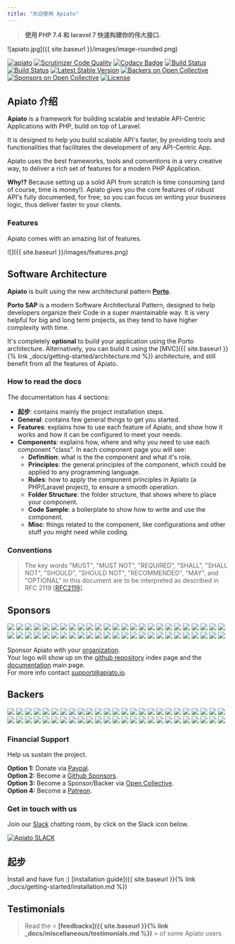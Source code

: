 ```yaml
---
title: "欢迎使用 Apiato"
---
```


> **使用 PHP 7.4 和 laravel 7 快速构建你的伟大接口.**

![apiato.jpg]({{ site.baseurl }}/images/image-rounded.png)

[![apiato](https://img.shields.io/badge/Status-Awesome-brightgreen.svg)](https://github.com/apiato/apiato)
[![Scrutinizer Code Quality](https://scrutinizer-ci.com/g/apiato/apiato/badges/quality-score.png?b=master)](https://scrutinizer-ci.com/g/apiato/apiato/?branch=master)
[![Codacy Badge](https://api.codacy.com/project/badge/Grade/ce8fed7f8fcd492ebbe5ef0fb36c0a9a)](https://www.codacy.com/app/mahmoudz/apiato?utm_source=github.com&utm_medium=referral&utm_content=apiato/apiato&utm_campaign=badger)
[![Build Status](https://scrutinizer-ci.com/g/apiato/apiato/badges/build.png?b=master)](https://scrutinizer-ci.com/g/apiato/apiato/build-status/master)
[![Build Status](https://travis-ci.org/apiato/apiato.svg?branch=master)](https://travis-ci.org/apiato/apiato)
[![Latest Stable Version](https://poser.pugx.org/apiato/apiato/v/stable)](https://packagist.org/packages/apiato/apiato)
[![Backers on Open Collective](https://opencollective.com/apiato/backers/badge.svg)](#backers)
[![Sponsors on Open Collective](https://opencollective.com/apiato/sponsors/badge.svg)](#sponsors)
[![License](https://poser.pugx.org/apiato/apiato/license)](https://packagist.org/packages/apiato/apiato)


## Apiato 介绍

**Apiato** is a framework for building scalable and testable API-Centric Applications with PHP, build on top of Laravel.

It is designed to help you build scalable API's faster, by providing tools and functionalities that facilitates the development of any API-Centric App.

Apiato uses the best frameworks, tools and conventions in a very creative way, to deliver a rich set of features for a modern PHP Application.

**Why!?** Because setting up a solid API from scratch is time consuming (and of course, time is money!).
Apiato gives you the core features of robust API's fully documented, for free; so you can focus on writing your business logic, thus deliver faster to your clients.

### Features

Apiato comes with an amazing list of features.

![]({{ site.baseurl }}/images/features.png)

## Software Architecture

**Apiato** is built using the new architectural pattern **[Porto](https://github.com/Mahmoudz/Porto)**.

**Porto SAP** is a modern Software Architectural Pattern, designed to help developers organize their Code in a super maintainable way. It is very helpful for big and long term projects, as they tend to have higher complexity with time.

It's completely **optional** to build your application using the Porto architecture.
Alternatively, you can build it using the [MVC]({{ site.baseurl }}{% link _docs/getting-started/architecture.md %}) architecture, and still benefit from all the features of Apiato.



### How to read the docs

The documentation has 4 sections:

- **起步**: contains mainly the project installation steps.
- **General**: contains few general things to get you started.
- **Features**: explains how to use each feature of Apiato, and show how it works and how it can be configured to meet your needs.
- **Components**: explains how, where and why you need to use each component "class". In each component page you will see:
  * **Definition**: what is the the component and what it's role.
  * **Principles**: the general principles of the component, which could be applied to any programming language.
  * **Rules**: how to apply the component principles in Apiato (a PHP/Laravel project), to ensure a smooth operation.
  * **Folder Structure**: the folder structure, that shows where to place your component.
  * **Code Sample**: a boilerplate to show how to write and use the component.
  * **Misc**: things related to the component, like configurations and other stuff you might need while coding.


### Conventions

> The key words "MUST", "MUST NOT", "REQUIRED", "SHALL", "SHALL NOT", "SHOULD", "SHOULD NOT", "RECOMMENDED", "MAY", and "OPTIONAL" in this document are to be interpreted as described in RFC 2119 [[RFC2119](http://tools.ietf.org/html/rfc2119)].

<a name="Sponsors"></a>
## Sponsors

<a href="https://opencollective.com/apiato/sponsor/0/website?requireActive=false" target="_blank"><img src="https://opencollective.com/apiato/sponsor/0/avatar.svg?requireActive=false"></a>
<a href="https://opencollective.com/apiato/sponsor/1/website?requireActive=false" target="_blank"><img src="https://opencollective.com/apiato/sponsor/1/avatar.svg?requireActive=false"></a>
<a href="https://opencollective.com/apiato/sponsor/2/website?requireActive=false" target="_blank"><img src="https://opencollective.com/apiato/sponsor/2/avatar.svg?requireActive=false"></a>
<a href="https://opencollective.com/apiato/sponsor/3/website?requireActive=false" target="_blank"><img src="https://opencollective.com/apiato/sponsor/3/avatar.svg?requireActive=false"></a>
<a href="https://opencollective.com/apiato/sponsor/4/website?requireActive=false" target="_blank"><img src="https://opencollective.com/apiato/sponsor/4/avatar.svg?requireActive=false"></a>
<a href="https://opencollective.com/apiato/sponsor/5/website?requireActive=false" target="_blank"><img src="https://opencollective.com/apiato/sponsor/5/avatar.svg?requireActive=false"></a>
<a href="https://opencollective.com/apiato/sponsor/6/website?requireActive=false" target="_blank"><img src="https://opencollective.com/apiato/sponsor/6/avatar.svg?requireActive=false"></a>
<a href="https://opencollective.com/apiato/sponsor/7/website?requireActive=false" target="_blank"><img src="https://opencollective.com/apiato/sponsor/7/avatar.svg?requireActive=false"></a>
<a href="https://opencollective.com/apiato/sponsor/8/website?requireActive=false" target="_blank"><img src="https://opencollective.com/apiato/sponsor/8/avatar.svg?requireActive=false"></a>
<a href="https://opencollective.com/apiato/sponsor/9/website?requireActive=false" target="_blank"><img src="https://opencollective.com/apiato/sponsor/9/avatar.svg?requireActive=false"></a>
<a href="https://opencollective.com/apiato/sponsor/10/website?requireActive=false" target="_blank"><img src="https://opencollective.com/apiato/sponsor/10/avatar.svg?requireActive=false"></a>
<a href="https://opencollective.com/apiato/sponsor/11/website?requireActive=false" target="_blank"><img src="https://opencollective.com/apiato/sponsor/11/avatar.svg?requireActive=false"></a>
<a href="https://opencollective.com/apiato/sponsor/12/website?requireActive=false" target="_blank"><img src="https://opencollective.com/apiato/sponsor/12/avatar.svg?requireActive=false"></a>
<a href="https://opencollective.com/apiato/sponsor/13/website?requireActive=false" target="_blank"><img src="https://opencollective.com/apiato/sponsor/13/avatar.svg?requireActive=false"></a>
<a href="https://opencollective.com/apiato/sponsor/14/website?requireActive=false" target="_blank"><img src="https://opencollective.com/apiato/sponsor/14/avatar.svg?requireActive=false"></a>
<a href="https://opencollective.com/apiato/sponsor/15/website?requireActive=false" target="_blank"><img src="https://opencollective.com/apiato/sponsor/15/avatar.svg?requireActive=false"></a>
<a href="https://opencollective.com/apiato/sponsor/16/website?requireActive=false" target="_blank"><img src="https://opencollective.com/apiato/sponsor/16/avatar.svg?requireActive=false"></a>
<a href="https://opencollective.com/apiato/sponsor/17/website?requireActive=false" target="_blank"><img src="https://opencollective.com/apiato/sponsor/17/avatar.svg?requireActive=false"></a>
<a href="https://opencollective.com/apiato/sponsor/18/website?requireActive=false" target="_blank"><img src="https://opencollective.com/apiato/sponsor/18/avatar.svg?requireActive=false"></a>
<a href="https://opencollective.com/apiato/sponsor/19/website?requireActive=false" target="_blank"><img src="https://opencollective.com/apiato/sponsor/19/avatar.svg?requireActive=false"></a>
<a href="https://opencollective.com/apiato/sponsor/20/website?requireActive=false" target="_blank"><img src="https://opencollective.com/apiato/sponsor/20/avatar.svg?requireActive=false"></a>
<a href="https://opencollective.com/apiato/sponsor/21/website?requireActive=false" target="_blank"><img src="https://opencollective.com/apiato/sponsor/21/avatar.svg?requireActive=false"></a>
<a href="https://opencollective.com/apiato/sponsor/22/website?requireActive=false" target="_blank"><img src="https://opencollective.com/apiato/sponsor/22/avatar.svg?requireActive=false"></a>
<a href="https://opencollective.com/apiato/sponsor/23/website?requireActive=false" target="_blank"><img src="https://opencollective.com/apiato/sponsor/23/avatar.svg?requireActive=false"></a>
<a href="https://opencollective.com/apiato/sponsor/24/website?requireActive=false" target="_blank"><img src="https://opencollective.com/apiato/sponsor/24/avatar.svg?requireActive=false"></a>
<a href="https://opencollective.com/apiato/sponsor/25/website?requireActive=false" target="_blank"><img src="https://opencollective.com/apiato/sponsor/25/avatar.svg?requireActive=false"></a>
<a href="https://opencollective.com/apiato/sponsor/26/website?requireActive=false" target="_blank"><img src="https://opencollective.com/apiato/sponsor/26/avatar.svg?requireActive=false"></a>
<a href="https://opencollective.com/apiato/sponsor/27/website?requireActive=false" target="_blank"><img src="https://opencollective.com/apiato/sponsor/27/avatar.svg?requireActive=false"></a>
<a href="https://opencollective.com/apiato/sponsor/28/website?requireActive=false" target="_blank"><img src="https://opencollective.com/apiato/sponsor/28/avatar.svg?requireActive=false"></a>
<a href="https://opencollective.com/apiato/sponsor/29/website?requireActive=false" target="_blank"><img src="https://opencollective.com/apiato/sponsor/29/avatar.svg?requireActive=false"></a>
<a href="https://opencollective.com/apiato/sponsor/30/website?requireActive=false" target="_blank"><img src="https://opencollective.com/apiato/sponsor/30/avatar.svg?requireActive=false"></a>
<a href="https://opencollective.com/apiato/sponsor/31/website?requireActive=false" target="_blank"><img src="https://opencollective.com/apiato/sponsor/31/avatar.svg?requireActive=false"></a>
<a href="https://opencollective.com/apiato/sponsor/32/website?requireActive=false" target="_blank"><img src="https://opencollective.com/apiato/sponsor/32/avatar.svg?requireActive=false"></a>
<a href="https://opencollective.com/apiato/sponsor/33/website?requireActive=false" target="_blank"><img src="https://opencollective.com/apiato/sponsor/33/avatar.svg?requireActive=false"></a>
<a href="https://opencollective.com/apiato/sponsor/34/website?requireActive=false" target="_blank"><img src="https://opencollective.com/apiato/sponsor/34/avatar.svg?requireActive=false"></a>
<a href="https://opencollective.com/apiato/sponsor/35/website?requireActive=false" target="_blank"><img src="https://opencollective.com/apiato/sponsor/35/avatar.svg?requireActive=false"></a>
<a href="https://opencollective.com/apiato/sponsor/36/website?requireActive=false" target="_blank"><img src="https://opencollective.com/apiato/sponsor/36/avatar.svg?requireActive=false"></a>
<a href="https://opencollective.com/apiato/sponsor/37/website?requireActive=false" target="_blank"><img src="https://opencollective.com/apiato/sponsor/37/avatar.svg?requireActive=false"></a>
<a href="https://opencollective.com/apiato/sponsor/38/website?requireActive=false" target="_blank"><img src="https://opencollective.com/apiato/sponsor/38/avatar.svg?requireActive=false"></a>
<a href="https://opencollective.com/apiato/sponsor/39/website?requireActive=false" target="_blank"><img src="https://opencollective.com/apiato/sponsor/39/avatar.svg?requireActive=false"></a>
<a href="https://opencollective.com/apiato/sponsor/40/website?requireActive=false" target="_blank"><img src="https://opencollective.com/apiato/sponsor/40/avatar.svg?requireActive=false"></a>
<a href="https://opencollective.com/apiato/sponsor/41/website?requireActive=false" target="_blank"><img src="https://opencollective.com/apiato/sponsor/41/avatar.svg?requireActive=false"></a>
<a href="https://opencollective.com/apiato/sponsor/42/website?requireActive=false" target="_blank"><img src="https://opencollective.com/apiato/sponsor/42/avatar.svg?requireActive=false"></a>
<a href="https://opencollective.com/apiato/sponsor/43/website?requireActive=false" target="_blank"><img src="https://opencollective.com/apiato/sponsor/43/avatar.svg?requireActive=false"></a>
<a href="https://opencollective.com/apiato/sponsor/44/website?requireActive=false" target="_blank"><img src="https://opencollective.com/apiato/sponsor/44/avatar.svg?requireActive=false"></a>
<a href="https://opencollective.com/apiato/sponsor/45/website?requireActive=false" target="_blank"><img src="https://opencollective.com/apiato/sponsor/45/avatar.svg?requireActive=false"></a>
<a href="https://opencollective.com/apiato/sponsor/46/website?requireActive=false" target="_blank"><img src="https://opencollective.com/apiato/sponsor/46/avatar.svg?requireActive=false"></a>
<a href="https://opencollective.com/apiato/sponsor/47/website?requireActive=false" target="_blank"><img src="https://opencollective.com/apiato/sponsor/47/avatar.svg?requireActive=false"></a>
<a href="https://opencollective.com/apiato/sponsor/48/website?requireActive=false" target="_blank"><img src="https://opencollective.com/apiato/sponsor/48/avatar.svg?requireActive=false"></a>
<a href="https://opencollective.com/apiato/sponsor/49/website?requireActive=false" target="_blank"><img src="https://opencollective.com/apiato/sponsor/49/avatar.svg?requireActive=false"></a>

Sponsor Apiato with your [organization](https://opencollective.com/apiato/contribute/).
<br>
Your logo will show up on the [github repository](https://github.com/apiato/apiato/) index page and the [documentation](http://apiato.io/) main page.
<br>
For more info contact <a href = "mailto: support@apiato.io">support@apiato.io</a>.


<a name="Backers"></a>
## Backers

<a href="https://opencollective.com/apiato/backer/0/website?requireActive=false" target="_blank"><img src="https://opencollective.com/apiato/backer/0/avatar.svg?requireActive=false"></a>
<a href="https://opencollective.com/apiato/backer/1/website?requireActive=false" target="_blank"><img src="https://opencollective.com/apiato/backer/1/avatar.svg?requireActive=false"></a>
<a href="https://opencollective.com/apiato/backer/2/website?requireActive=false" target="_blank"><img src="https://opencollective.com/apiato/backer/2/avatar.svg?requireActive=false"></a>
<a href="https://opencollective.com/apiato/backer/3/website?requireActive=false" target="_blank"><img src="https://opencollective.com/apiato/backer/3/avatar.svg?requireActive=false"></a>
<a href="https://opencollective.com/apiato/backer/4/website?requireActive=false" target="_blank"><img src="https://opencollective.com/apiato/backer/4/avatar.svg?requireActive=false"></a>
<a href="https://opencollective.com/apiato/backer/5/website?requireActive=false" target="_blank"><img src="https://opencollective.com/apiato/backer/5/avatar.svg?requireActive=false"></a>
<a href="https://opencollective.com/apiato/backer/6/website?requireActive=false" target="_blank"><img src="https://opencollective.com/apiato/backer/6/avatar.svg?requireActive=false"></a>
<a href="https://opencollective.com/apiato/backer/7/website?requireActive=false" target="_blank"><img src="https://opencollective.com/apiato/backer/7/avatar.svg?requireActive=false"></a>
<a href="https://opencollective.com/apiato/backer/8/website?requireActive=false" target="_blank"><img src="https://opencollective.com/apiato/backer/8/avatar.svg?requireActive=false"></a>
<a href="https://opencollective.com/apiato/backer/9/website?requireActive=false" target="_blank"><img src="https://opencollective.com/apiato/backer/9/avatar.svg?requireActive=false"></a>
<a href="https://opencollective.com/apiato/backer/10/website?requireActive=false" target="_blank"><img src="https://opencollective.com/apiato/backer/10/avatar.svg?requireActive=false"></a>
<a href="https://opencollective.com/apiato/backer/11/website?requireActive=false" target="_blank"><img src="https://opencollective.com/apiato/backer/11/avatar.svg?requireActive=false"></a>
<a href="https://opencollective.com/apiato/backer/12/website?requireActive=false" target="_blank"><img src="https://opencollective.com/apiato/backer/12/avatar.svg?requireActive=false"></a>
<a href="https://opencollective.com/apiato/backer/13/website?requireActive=false" target="_blank"><img src="https://opencollective.com/apiato/backer/13/avatar.svg?requireActive=false"></a>
<a href="https://opencollective.com/apiato/backer/14/website?requireActive=false" target="_blank"><img src="https://opencollective.com/apiato/backer/14/avatar.svg?requireActive=false"></a>
<a href="https://opencollective.com/apiato/backer/15/website?requireActive=false" target="_blank"><img src="https://opencollective.com/apiato/backer/15/avatar.svg?requireActive=false"></a>
<a href="https://opencollective.com/apiato/backer/16/website?requireActive=false" target="_blank"><img src="https://opencollective.com/apiato/backer/16/avatar.svg?requireActive=false"></a>
<a href="https://opencollective.com/apiato/backer/17/website?requireActive=false" target="_blank"><img src="https://opencollective.com/apiato/backer/17/avatar.svg?requireActive=false"></a>
<a href="https://opencollective.com/apiato/backer/18/website?requireActive=false" target="_blank"><img src="https://opencollective.com/apiato/backer/18/avatar.svg?requireActive=false"></a>
<a href="https://opencollective.com/apiato/backer/19/website?requireActive=false" target="_blank"><img src="https://opencollective.com/apiato/backer/19/avatar.svg?requireActive=false"></a>
<a href="https://opencollective.com/apiato/backer/20/website?requireActive=false" target="_blank"><img src="https://opencollective.com/apiato/backer/20/avatar.svg?requireActive=false"></a>
<a href="https://opencollective.com/apiato/backer/21/website?requireActive=false" target="_blank"><img src="https://opencollective.com/apiato/backer/21/avatar.svg?requireActive=false"></a>
<a href="https://opencollective.com/apiato/backer/22/website?requireActive=false" target="_blank"><img src="https://opencollective.com/apiato/backer/22/avatar.svg?requireActive=false"></a>
<a href="https://opencollective.com/apiato/backer/23/website?requireActive=false" target="_blank"><img src="https://opencollective.com/apiato/backer/23/avatar.svg?requireActive=false"></a>
<a href="https://opencollective.com/apiato/backer/24/website?requireActive=false" target="_blank"><img src="https://opencollective.com/apiato/backer/24/avatar.svg?requireActive=false"></a>
<a href="https://opencollective.com/apiato/backer/25/website?requireActive=false" target="_blank"><img src="https://opencollective.com/apiato/backer/25/avatar.svg?requireActive=false"></a>
<a href="https://opencollective.com/apiato/backer/26/website?requireActive=false" target="_blank"><img src="https://opencollective.com/apiato/backer/26/avatar.svg?requireActive=false"></a>
<a href="https://opencollective.com/apiato/backer/27/website?requireActive=false" target="_blank"><img src="https://opencollective.com/apiato/backer/27/avatar.svg?requireActive=false"></a>
<a href="https://opencollective.com/apiato/backer/28/website?requireActive=false" target="_blank"><img src="https://opencollective.com/apiato/backer/28/avatar.svg?requireActive=false"></a>
<a href="https://opencollective.com/apiato/backer/29/website?requireActive=false" target="_blank"><img src="https://opencollective.com/apiato/backer/29/avatar.svg?requireActive=false"></a>
<a href="https://opencollective.com/apiato/backer/30/website?requireActive=false" target="_blank"><img src="https://opencollective.com/apiato/backer/30/avatar.svg?requireActive=false"></a>
<a href="https://opencollective.com/apiato/backer/31/website?requireActive=false" target="_blank"><img src="https://opencollective.com/apiato/backer/31/avatar.svg?requireActive=false"></a>
<a href="https://opencollective.com/apiato/backer/32/website?requireActive=false" target="_blank"><img src="https://opencollective.com/apiato/backer/32/avatar.svg?requireActive=false"></a>
<a href="https://opencollective.com/apiato/backer/33/website?requireActive=false" target="_blank"><img src="https://opencollective.com/apiato/backer/33/avatar.svg?requireActive=false"></a>
<a href="https://opencollective.com/apiato/backer/34/website?requireActive=false" target="_blank"><img src="https://opencollective.com/apiato/backer/34/avatar.svg?requireActive=false"></a>
<a href="https://opencollective.com/apiato/backer/35/website?requireActive=false" target="_blank"><img src="https://opencollective.com/apiato/backer/35/avatar.svg?requireActive=false"></a>
<a href="https://opencollective.com/apiato/backer/36/website?requireActive=false" target="_blank"><img src="https://opencollective.com/apiato/backer/36/avatar.svg?requireActive=false"></a>
<a href="https://opencollective.com/apiato/backer/37/website?requireActive=false" target="_blank"><img src="https://opencollective.com/apiato/backer/37/avatar.svg?requireActive=false"></a>
<a href="https://opencollective.com/apiato/backer/38/website?requireActive=false" target="_blank"><img src="https://opencollective.com/apiato/backer/38/avatar.svg?requireActive=false"></a>
<a href="https://opencollective.com/apiato/backer/39/website?requireActive=false" target="_blank"><img src="https://opencollective.com/apiato/backer/39/avatar.svg?requireActive=false"></a>
<a href="https://opencollective.com/apiato/backer/40/website?requireActive=false" target="_blank"><img src="https://opencollective.com/apiato/backer/40/avatar.svg?requireActive=false"></a>
<a href="https://opencollective.com/apiato/backer/41/website?requireActive=false" target="_blank"><img src="https://opencollective.com/apiato/backer/41/avatar.svg?requireActive=false"></a>
<a href="https://opencollective.com/apiato/backer/42/website?requireActive=false" target="_blank"><img src="https://opencollective.com/apiato/backer/42/avatar.svg?requireActive=false"></a>
<a href="https://opencollective.com/apiato/backer/43/website?requireActive=false" target="_blank"><img src="https://opencollective.com/apiato/backer/43/avatar.svg?requireActive=false"></a>
<a href="https://opencollective.com/apiato/backer/44/website?requireActive=false" target="_blank"><img src="https://opencollective.com/apiato/backer/44/avatar.svg?requireActive=false"></a>
<a href="https://opencollective.com/apiato/backer/45/website?requireActive=false" target="_blank"><img src="https://opencollective.com/apiato/backer/45/avatar.svg?requireActive=false"></a>
<a href="https://opencollective.com/apiato/backer/46/website?requireActive=false" target="_blank"><img src="https://opencollective.com/apiato/backer/46/avatar.svg?requireActive=false"></a>
<a href="https://opencollective.com/apiato/backer/47/website?requireActive=false" target="_blank"><img src="https://opencollective.com/apiato/backer/47/avatar.svg?requireActive=false"></a>
<a href="https://opencollective.com/apiato/backer/48/website?requireActive=false" target="_blank"><img src="https://opencollective.com/apiato/backer/48/avatar.svg?requireActive=false"></a>
<a href="https://opencollective.com/apiato/backer/49/website?requireActive=false" target="_blank"><img src="https://opencollective.com/apiato/backer/49/avatar.svg?requireActive=false"></a>

<a name="Donations"></a>
### Financial Support

Help us sustain the project.

<b>Option 1:</b> Donate via [Paypal](https://paypal.me/mzmmzz).
<br>
<b>Option 2:</b> Become a [Github Sponsors](https://github.com/sponsors/Mahmoudz).
<br>
<b>Option 3:</b> Become a Sponsor/Backer via [Open Collective](https://opencollective.com/apiato/contribute).
<br>
<b>Option 4:</b> Become a [Patreon](https://www.patreon.com/zalt).

<a name="Chat"></a>
### Get in touch with us

Join our [Slack](https://slackin-mezlsumyvc.now.sh/) chatting room, by click on the Slack icon below.

<a href="https://slackin-mezlsumyvc.now.sh/">
   <img src="https://s19.postimg.cc/h7pvzy9ar/Slack-i_OS-icon.png" alt="Apiato SLACK"/>
</a>

<a name="起步"></a>
## 起步

Install and have fun :) [installation guide]({{ site.baseurl }}{% link _docs/getting-started/installation.md %})

<!--**LTS (Long-Term Support)** release is available. And offers support for 12 months, after the release date.-->
<!--The current LTS version is **7.2** (Release date 2017-11-11).-->
<!--It offers bug fixes (for 12 months) and security updates (for 12 months). And does not get any new features.-->

<a name="Testimonials"></a>
## Testimonials

> Read the < **[feedbacks]({{ site.baseurl }}{% link _docs/miscellaneous/testimonials.md %})** > of some Apiato users.
